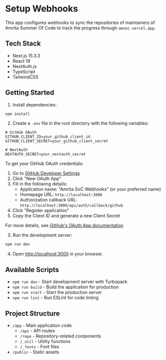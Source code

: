 # Setup Webhooks

This app configures webhooks to sync the repositories of maintainers of Amrita Summer Of Code to track the progress through `amsoc.vercel.app`.

## Tech Stack

- Next.js 15.3.3
- React 19
- NextAuth.js
- TypeScript
- TailwindCSS

## Getting Started

1. Install dependencies:

```bash
npm install
```

2. Create a `.env` file in the root directory with the following variables:

```env
# GitHub OAuth
GITHUB_CLIENT_ID=your_github_client_id
GITHUB_CLIENT_SECRET=your_github_client_secret

# NextAuth
NEXTAUTH_SECRET=your_nextauth_secret
```

To get your GitHub OAuth credentials:

1. Go to [GitHub Developer Settings](https://github.com/settings/developers)
2. Click "New OAuth App"
3. Fill in the following details:
   - Application name: "Amrita SoC Webhooks" (or your preferred name)
   - Homepage URL: `http://localhost:3000`
   - Authorization callback URL: `http://localhost:3000/api/auth/callback/github`
4. Click "Register application"
5. Copy the Client ID and generate a new Client Secret

For more details, see [GitHub's OAuth App documentation](https://docs.github.com/en/apps/oauth-apps/building-oauth-apps/creating-an-oauth-app)

3. Run the development server:

```bash
npm run dev
```

4. Open [http://localhost:3000](http://localhost:3000) in your browser.

## Available Scripts

- `npm run dev` - Start development server with Turbopack
- `npm run build` - Build the application for production
- `npm run start` - Start the production server
- `npm run lint` - Run ESLint for code linting

## Project Structure

- `/app` - Main application code
  - `/api` - API routes
  - `/repo` - Repository-related components
  - `/_util` - Utility functions
  - `/_fonts` - Font files
- `/public` - Static assets
